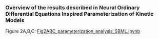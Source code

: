 ### Overview of the results described in Neural Ordinary Differential Equations Inspired Parameterization of Kinetic Models

Figure 2A,B,C: [Fig2ABC_parameterization_analysis_SBML.ipynb](experiments/Fig2ABC_parameterization_analysis_SBML.ipynb)
